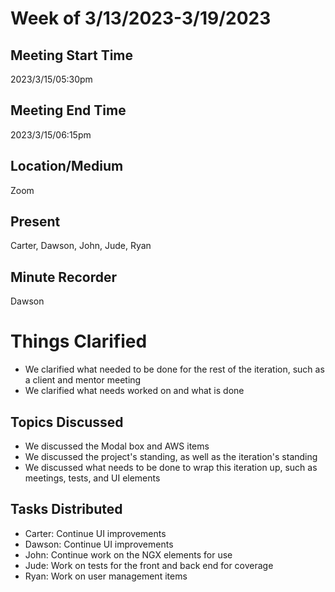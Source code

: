 # Week of 3/13/2023-3/19/2023

## Meeting Start Time
2023/3/15/05:30pm

## Meeting End Time
2023/3/15/06:15pm

## Location/Medium
Zoom

## Present
Carter, Dawson, John, Jude, Ryan

## Minute Recorder
Dawson

# Things Clarified
- We clarified what needed to be done for the rest of the iteration, such as a client and mentor meeting
- We clarified what needs worked on and what is done

## Topics Discussed
- We discussed the Modal box and AWS items
- We discussed the project's standing, as well as the iteration's standing
- We discussed what needs to be done to wrap this iteration up, such as meetings, tests, and UI elements

## Tasks Distributed
- Carter: Continue UI improvements
- Dawson: Continue UI improvements
- John: Continue work on the NGX elements for use
- Jude: Work on tests for the front and back end for coverage
- Ryan: Work on user management items <!-- not sure what to put here -->
